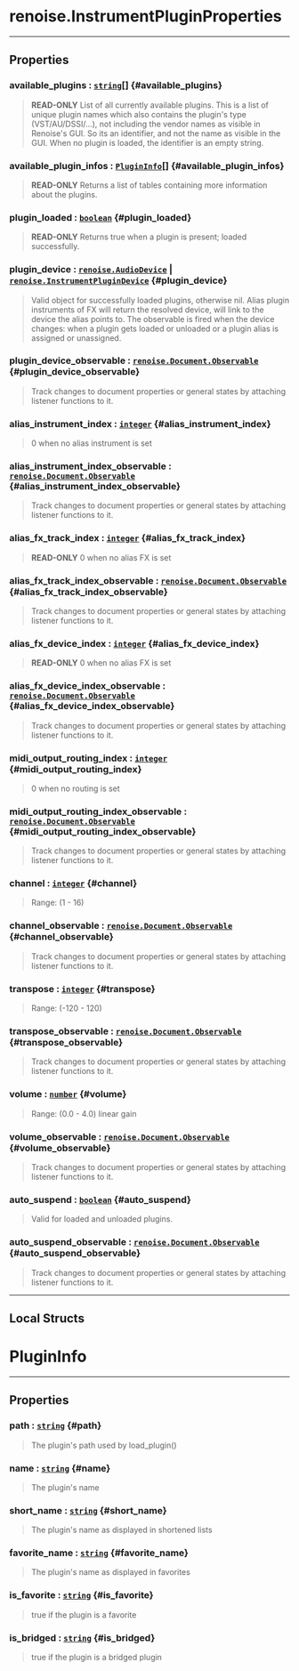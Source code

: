 # renoise.InstrumentPluginProperties  

<!-- toc -->
  

---  
## Properties
### available_plugins : [`string`](../../API/builtins/string.md)[] {#available_plugins}
> **READ-ONLY** List of all currently available plugins. This is a list of
> unique plugin names which also contains the plugin's type (VST/AU/DSSI/...),
> not including the vendor names as visible in Renoise's GUI. So its an
> identifier, and not the name as visible in the GUI. When no plugin is loaded,
> the identifier is an empty string.

### available_plugin_infos : [`PluginInfo`](#plugininfo)[] {#available_plugin_infos}
> **READ-ONLY** Returns a list of tables containing more information about the plugins.

### plugin_loaded : [`boolean`](../../API/builtins/boolean.md) {#plugin_loaded}
> **READ-ONLY** Returns true when a plugin is present; loaded successfully.

### plugin_device : [`renoise.AudioDevice`](../../API/renoise/renoise.AudioDevice.md) | [`renoise.InstrumentPluginDevice`](../../API/renoise/renoise.InstrumentPluginDevice.md) {#plugin_device}
> Valid object for successfully loaded plugins, otherwise nil. Alias plugin
> instruments of FX will return the resolved device, will link to the device
> the alias points to.
> The observable is fired when the device changes: when a plugin gets loaded or
> unloaded or a plugin alias is assigned or unassigned.

### plugin_device_observable : [`renoise.Document.Observable`](../../API/renoise/renoise.Document.Observable.md) {#plugin_device_observable}
> Track changes to document properties or general states by attaching listener
> functions to it.

### alias_instrument_index : [`integer`](../../API/builtins/integer.md) {#alias_instrument_index}
> 0 when no alias instrument is set

### alias_instrument_index_observable : [`renoise.Document.Observable`](../../API/renoise/renoise.Document.Observable.md) {#alias_instrument_index_observable}
> Track changes to document properties or general states by attaching listener
> functions to it.

### alias_fx_track_index : [`integer`](../../API/builtins/integer.md) {#alias_fx_track_index}
> **READ-ONLY** 0 when no alias FX is set

### alias_fx_track_index_observable : [`renoise.Document.Observable`](../../API/renoise/renoise.Document.Observable.md) {#alias_fx_track_index_observable}
> Track changes to document properties or general states by attaching listener
> functions to it.

### alias_fx_device_index : [`integer`](../../API/builtins/integer.md) {#alias_fx_device_index}
> **READ-ONLY** 0 when no alias FX is set

### alias_fx_device_index_observable : [`renoise.Document.Observable`](../../API/renoise/renoise.Document.Observable.md) {#alias_fx_device_index_observable}
> Track changes to document properties or general states by attaching listener
> functions to it.

### midi_output_routing_index : [`integer`](../../API/builtins/integer.md) {#midi_output_routing_index}
> 0 when no routing is set

### midi_output_routing_index_observable : [`renoise.Document.Observable`](../../API/renoise/renoise.Document.Observable.md) {#midi_output_routing_index_observable}
> Track changes to document properties or general states by attaching listener
> functions to it.

### channel : [`integer`](../../API/builtins/integer.md) {#channel}
> Range: (1 - 16)

### channel_observable : [`renoise.Document.Observable`](../../API/renoise/renoise.Document.Observable.md) {#channel_observable}
> Track changes to document properties or general states by attaching listener
> functions to it.

### transpose : [`integer`](../../API/builtins/integer.md) {#transpose}
> Range: (-120 - 120)

### transpose_observable : [`renoise.Document.Observable`](../../API/renoise/renoise.Document.Observable.md) {#transpose_observable}
> Track changes to document properties or general states by attaching listener
> functions to it.

### volume : [`number`](../../API/builtins/number.md) {#volume}
> Range: (0.0 - 4.0) linear gain

### volume_observable : [`renoise.Document.Observable`](../../API/renoise/renoise.Document.Observable.md) {#volume_observable}
> Track changes to document properties or general states by attaching listener
> functions to it.

### auto_suspend : [`boolean`](../../API/builtins/boolean.md) {#auto_suspend}
> Valid for loaded and unloaded plugins.

### auto_suspend_observable : [`renoise.Document.Observable`](../../API/renoise/renoise.Document.Observable.md) {#auto_suspend_observable}
> Track changes to document properties or general states by attaching listener
> functions to it.

  



---  
## Local Structs  
# PluginInfo  

<!-- toc -->
  

---  
## Properties
### path : [`string`](../../API/builtins/string.md) {#path}
> The plugin's path used by load_plugin()

### name : [`string`](../../API/builtins/string.md) {#name}
> The plugin's name

### short_name : [`string`](../../API/builtins/string.md) {#short_name}
> The plugin's name as displayed in shortened lists

### favorite_name : [`string`](../../API/builtins/string.md) {#favorite_name}
> The plugin's name as displayed in favorites

### is_favorite : [`string`](../../API/builtins/string.md) {#is_favorite}
> true if the plugin is a favorite

### is_bridged : [`string`](../../API/builtins/string.md) {#is_bridged}
> true if the plugin is a bridged plugin

  

  


